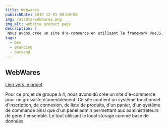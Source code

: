 ```yaml
---
title: Webwares
publishDate: 2019-12-01 00:00:00
img: /assets/webwares.png
img_alt: website product page
description: |
 Nous avons crée un site d'e-commerce en utilisant le framework VueJS.
tags:
  - Dev
  - Branding
  - Backend
---
```



## WebWares
<a href="https://tommy-bou.github.io/Projet-WebWares/"> Lien vers le projet </a>

Pour ce projet de groupe à 4, nous avons dû crée un site d'e-commerce pour un grossiste d'ameublement.
Ce site contient un système fonctionnel d'inscription, de connexion, de liste de produits, d'un panier, d'un système de commande ainsi que d'un panel admin permettant aux administrateurs de gérer l'ensemble.
Le tout utilisant le local storage comme base de données.